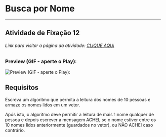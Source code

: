 # Busca por Nome  

---

## Atividade de Fixação 12  

###### Link para visitar a página da atividade: [CLIQUE AQUI](https://giunossauro.github.io/iFood_Lets-Code_Sala-842/2_Logica-com-JavaScript/Atividades-de-Fixacao/12_Busca-por-Nome/Busca-por-Nome.html)

### Preview (GIF - aperte o Play):

![Preview (GIF - aperte o Play):](https://github.com/Giunossauro/iFood_Lets-Code_Sala-842/blob/master/2_Logica-com-JavaScript/Atividades-de-Fixacao/img/2f12.gif)

## Requisitos

Escreva um algoritmo que permita a leitura dos nomes de 10 pessoas e armaze os nomes lidos em um vetor.  
 
Após isto, o algoritmo deve permitir a leitura de mais 1 nome qualquer de pessoa e depois escrever a mensagem ACHEI, se o nome estiver entre os 10 nomes lidos anteriormente (guardados no vetor), ou NÃO ACHEI caso contrário.  

